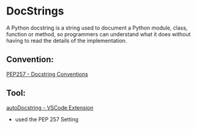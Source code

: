 # DocStrings
A Python docstring is a string used to document a Python module, class, function or method, so programmers can understand what it does without having to read the details of the implementation.

## Convention:
[PEP257 - Docstring Conventions](https://peps.python.org/pep-0257/#:~:text=A%20docstring%20is%20a%20string,module%20should%20also%20have%20docstrings.)

## Tool:
[autoDocstring - VSCode Extension](https://marketplace.visualstudio.com/items?itemName=njpwerner.autodocstring)
- used the PEP 257 Setting

